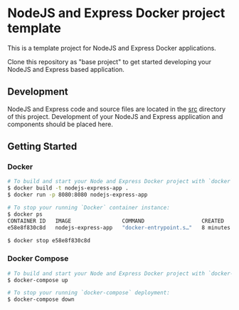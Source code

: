 # NodeJS and Express Docker project template
This is a template project for NodeJS and Express Docker applications.

Clone this repository as "base project" to get started developing your NodeJS and Express based application.

## Development
NodeJS and Express code and source files are located in the [src](./src/) directory of this project.
Development of your NodeJS and Express application and components should be placed here. 


## Getting Started

### Docker
```bash
# To build and start your Node and Express Docker project with `docker`:
$ docker build -t nodejs-express-app .
$ docker run -p 8080:8080 nodejs-express-app

# To stop your running `Docker` container instance:
$ docker ps
CONTAINER ID   IMAGE                COMMAND                  CREATED         STATUS         PORTS                                       NAMES
e58e8f830c8d   nodejs-express-app   "docker-entrypoint.s…"   8 minutes ago   Up 8 minutes   0.0.0.0:8080->8080/tcp, :::8080->8080/tcp   priceless_feistel

$ docker stop e58e8f830c8d
```

### Docker Compose
```bash
# To build and start your Node and Express Docker project with `docker-compose`:
$ docker-compose up

# To stop your running `docker-compose` deployment:
$ docker-compose down
```
